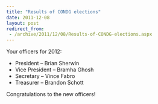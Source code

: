 ```yaml
---
title: "Results of CONDG elections"
date: 2011-12-08
layout: post
redirect_from:
 - /archive/2011/12/08/Results-of-CONDG-elections.aspx
---
```



Your officers for 2012:


- President – Brian Sherwin
- Vice President – Bramha Ghosh
- Secretary – Vince Fabro
- Treasurer – Brandon Schott


Congratulations to the new officers!

